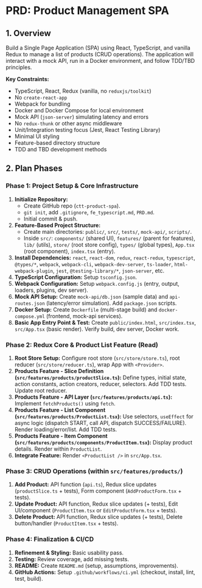 # PRD: Product Management SPA

## 1. Overview

Build a Single Page Application (SPA) using React, TypeScript, and vanilla Redux to manage a list of products (CRUD operations). The application will interact with a mock API, run in a Docker environment, and follow TDD/TBD principles.

**Key Constraints:**

- TypeScript, React, Redux (vanilla, no `reduxjs/toolkit`)
- No `create-react-app`
- Webpack for bundling
- Docker and Docker Compose for local environment
- Mock API (`json-server`) simulating latency and errors
- No `redux-thunk` or other async middleware
- Unit/Integration testing focus (Jest, React Testing Library)
- Minimal UI styling
- Feature-based directory structure
- TDD and TBD development methods

## 2. Plan Phases

### Phase 1: Project Setup & Core Infrastructure

1.  **Initialize Repository:**
    - Create GitHub repo (`ctt-product-spa`).
    - `git init`, add `.gitignore`, `fe_typescript.md`, `PRD.md`.
    - Initial commit & push.
2.  **Feature-Based Project Structure:**
    - Create main directories: `public/`, `src/`, `tests/`, `mock-api/`, `scripts/`.
    - Inside `src/`: `components/` (shared UI), `features/` (parent for features), `lib/` (utils), `store/` (root store config), `types/` (global types), `App.tsx` (root component), `index.tsx` (entry).
3.  **Install Dependencies:** `react`, `react-dom`, `redux`, `react-redux`, `typescript`, `@types/*`, `webpack`, `webpack-cli`, `webpack-dev-server`, `ts-loader`, `html-webpack-plugin`, `jest`, `@testing-library/*`, `json-server`, etc.
4.  **TypeScript Configuration:** Setup `tsconfig.json`.
5.  **Webpack Configuration:** Setup `webpack.config.js` (entry, output, loaders, plugins, dev server).
6.  **Mock API Setup:** Create `mock-api/db.json` (sample data) and `api-routes.json` (latency/error simulation). Add `package.json` scripts.
7.  **Docker Setup:** Create `Dockerfile` (multi-stage build) and `docker-compose.yml` (frontend, mock-api services).
8.  **Basic App Entry Point & Test:** Create `public/index.html`, `src/index.tsx`, `src/App.tsx` (basic render). Verify build, dev server, Docker work.

### Phase 2: Redux Core & Product List Feature (Read)

1.  **Root Store Setup:** Configure root store (`src/store/store.ts`), root reducer (`src/store/reducer.ts`), wrap App with `<Provider>`.
2.  **Products Feature - Slice Definition (`src/features/products/productSlice.ts`):** Define types, initial state, action constants, action creators, reducer, selectors. Add TDD tests. Update root reducer.
3.  **Products Feature - API Layer (`src/features/products/api.ts`):** Implement `fetchProducts()` using `fetch`.
4.  **Products Feature - List Component (`src/features/products/ProductList.tsx`):** Use selectors, `useEffect` for async logic (dispatch START, call API, dispatch SUCCESS/FAILURE). Render loading/error/list. Add TDD tests.
5.  **Products Feature - Item Component (`src/features/products/components/ProductItem.tsx`):** Display product details. Render within `ProductList`.
6.  **Integrate Feature:** Render `<ProductList />` in `src/App.tsx`.

### Phase 3: CRUD Operations (within `src/features/products/`)

1.  **Add Product:** API function (`api.ts`), Redux slice updates (`productSlice.ts` + tests), Form component (`AddProductForm.tsx` + tests).
2.  **Update Product:** API function, Redux slice updates (+ tests), Edit UI/component (`ProductItem.tsx` or `EditProductForm.tsx` + tests).
3.  **Delete Product:** API function, Redux slice updates (+ tests), Delete button/handler (`ProductItem.tsx` + tests).

### Phase 4: Finalization & CI/CD

1.  **Refinement & Styling:** Basic usability pass.
2.  **Testing:** Review coverage, add missing tests.
3.  **README:** Create `README.md` (setup, assumptions, improvements).
4.  **GitHub Actions:** Setup `.github/workflows/ci.yml` (checkout, install, lint, test, build).
